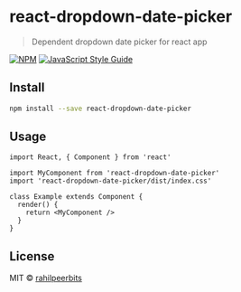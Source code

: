 # react-dropdown-date-picker

> Dependent dropdown date picker for react app

[![NPM](https://img.shields.io/npm/v/react-dropdown-date-picker.svg)](https://www.npmjs.com/package/react-dropdown-date-picker) [![JavaScript Style Guide](https://img.shields.io/badge/code_style-standard-brightgreen.svg)](https://standardjs.com)

## Install

```bash
npm install --save react-dropdown-date-picker
```

## Usage

```tsx
import React, { Component } from 'react'

import MyComponent from 'react-dropdown-date-picker'
import 'react-dropdown-date-picker/dist/index.css'

class Example extends Component {
  render() {
    return <MyComponent />
  }
}
```

## License

MIT © [rahilpeerbits](https://github.com/rahilpeerbits)
